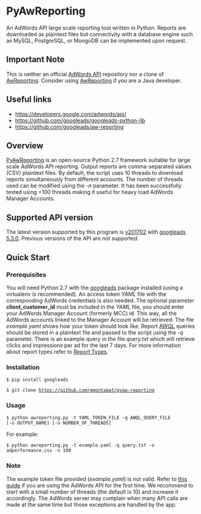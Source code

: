 # PyAwReporting

An AdWords API large scale reporting tool written in Python. Reports are downloaded as plaintext files but connectivity with a database engine such as MySQL, PostgreSQL, or MongoDB can be implemented upon request.

## Important Note

This is neither an official [AdWords API](https://developers.google.com/adwords/api/) repository nor a clone of [AwReporting](https://github.com/googleads/aw-reporting). Consider using [AwReporting](https://github.com/googleads/aw-reporting) if you are a Java developer.

## Useful links

* https://developers.google.com/adwords/api/
* https://github.com/googleads/googleads-python-lib
* https://github.com/googleads/aw-reporting

## Overview

[PyAwReporting](https://github.com/gmontamat/pyaw-reporting) is an open-source Python 2.7 framework suitable for large scale AdWords API reporting.
Output reports are comma-separated values (CSV) plaintext files. By default, the script uses 10 threads to download reports simultaneously from different accounts. The number of threads used can be modified using the *-n* parameter. It has been successfully tested using +100 threads making it useful for heavy load AdWords Manager Accounts.

## Supported API version

The latest version supported by this program is [v201702](https://googleadsdeveloper.blogspot.com/2017/02/announcing-v201702-of-adwords-api.html) with [googleads 5.3.0](https://pypi.python.org/pypi/googleads). Previous versions of the API are not supported.

## Quick Start

### Prerequisites

You will need Python 2.7 with the [googleads](https://pypi.python.org/pypi/googleads) package installed (using a virtualenv is recommended). An access token *YAML* file with the corresponding AdWords credentials is also needed. The optional parameter **client\_customer\_id** must be included in the *YAML* file, you should enter your AdWords Manager Account (formerly MCC) id. This way, all the AdWords accounts linked to the Manager Account will be retrieved. The file *example.yaml* shows how your token should look like. Report [AWQL](https://developers.google.com/adwords/api/docs/guides/awql) queries should be stored in a plaintext file and passed to the script using the *-q* parameter. There is an example query in the file *query.txt* which will retrieve clicks and impressions per ad for the last 7 days. For more information about report types refer to [Report Types](https://developers.google.com/adwords/api/docs/appendix/reports).

### Installation

<code>$ pip install googleads</code>

<code>$ git clone https://github.com/gmontamat/pyaw-reporting</code>

### Usage

<code>$ python awreporting.py -t YAML_TOKEN_FILE -q AWQL_QUERY_FILE [-o OUTPUT_NAME] [-n NUMBER_OF_THREADS]</code>

For example:

<code>$ python awreporting.py -t example.yaml -q query.txt -o adperformance.csv -n 100</code>

### Note

The example token file provided (*example.yaml*) is not valid. Refer to [this guide](https://developers.google.com/adwords/api/docs/guides/first-api-call) if you are using the AdWords API for the first time. We recommend to start with a small number of threads (the default is 10) and increase it accordingly. The AdWords server may complain when many API calls are made at the same time but those exceptions are handled by the app.
